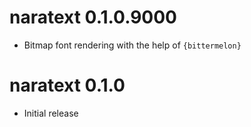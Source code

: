 
# naratext 0.1.0.9000

* Bitmap font rendering with the help of `{bittermelon}`

# naratext 0.1.0

* Initial release
